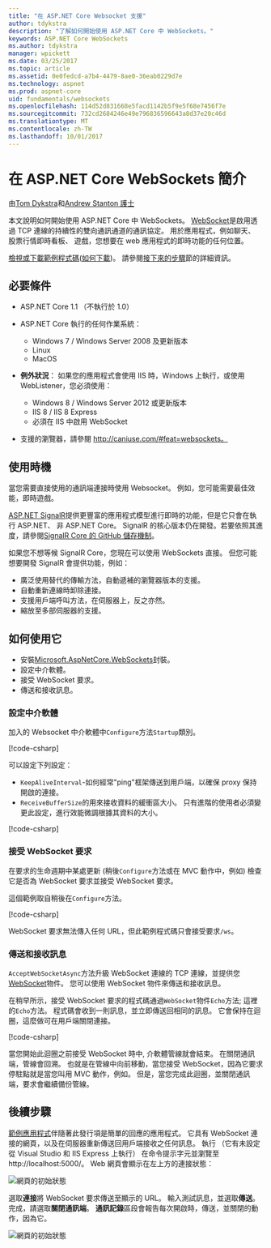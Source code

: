 ```yaml
---
title: "在 ASP.NET Core Websocket 支援"
author: tdykstra
description: "了解如何開始使用 ASP.NET Core 中 WebSockets。"
keywords: ASP.NET Core WebSockets
ms.author: tdykstra
manager: wpickett
ms.date: 03/25/2017
ms.topic: article
ms.assetid: 0e0fedcd-a7b4-4479-8ae0-36eab0229d7e
ms.technology: aspnet
ms.prod: aspnet-core
uid: fundamentals/websockets
ms.openlocfilehash: 114d52d831668e5facd1142b5f9e5f68e7456f7e
ms.sourcegitcommit: 732cd2684246e49e796836596643a8d37e20c46d
ms.translationtype: MT
ms.contentlocale: zh-TW
ms.lasthandoff: 10/01/2017
---
```

# <a name="introduction-to-websockets-in-aspnet-core"></a>在 ASP.NET Core WebSockets 簡介

由[Tom Dykstra](https://github.com/tdykstra)和[Andrew Stanton 護士](https://github.com/anurse)

本文說明如何開始使用 ASP.NET Core 中 WebSockets。 [WebSocket](https://wikipedia.org/wiki/WebSocket)是啟用透過 TCP 連線的持續性的雙向通訊通道的通訊協定。 用於應用程式，例如聊天、 股票行情即時看板、 遊戲，您想要在 web 應用程式的即時功能的任何位置。

[檢視或下載範例程式碼](https://github.com/aspnet/Docs/tree/master/aspnetcore/fundamentals/websockets/sample)([如何下載](xref:tutorials/index#how-to-download-a-sample))。 請參閱[接下來的步驟](#next-steps)節的詳細資訊。


## <a name="prerequisites"></a>必要條件

* ASP.NET Core 1.1 （不執行於 1.0）
* ASP.NET Core 執行的任何作業系統：
  
  * Windows 7 / Windows Server 2008 及更新版本
  * Linux
  * MacOS

* **例外狀況**： 如果您的應用程式會使用 IIS 時，Windows 上執行，或使用 WebListener，您必須使用：

  * Windows 8 / Windows Server 2012 或更新版本
  * IIS 8 / IIS 8 Express
  * 必須在 IIS 中啟用 WebSocket

* 支援的瀏覽器，請參閱 http://caniuse.com/#feat=websockets。

## <a name="when-to-use-it"></a>使用時機

當您需要直接使用的通訊端連接時使用 Websocket。 例如，您可能需要最佳效能，即時遊戲。

[ASP.NET SignalR](https://docs.microsoft.com/aspnet/signalr/overview/getting-started/introduction-to-signalr)提供更豐富的應用程式模型進行即時的功能，但是它只會在執行 ASP.NET、 非 ASP.NET Core。 SignalR 的核心版本仍在開發。若要依照其進度，請參閱[SignalR Core 的 GitHub 儲存機制](https://github.com/aspnet/SignalR)。

如果您不想等候 SignalR Core，您現在可以使用 WebSockets 直接。 但您可能想要開發 SignalR 會提供功能，例如：

* 廣泛使用替代的傳輸方法，自動遞補的瀏覽器版本的支援。
* 自動重新連線時卸除連接。
* 支援用戶端呼叫方法，在伺服器上，反之亦然。
* 縮放至多部伺服器的支援。

## <a name="how-to-use-it"></a>如何使用它

* 安裝[Microsoft.AspNetCore.WebSockets](https://www.nuget.org/packages/Microsoft.AspNetCore.WebSockets/)封裝。
* 設定中介軟體。
* 接受 WebSocket 要求。
* 傳送和接收訊息。

### <a name="configure-the-middleware"></a>設定中介軟體

加入的 Websocket 中介軟體中`Configure`方法`Startup`類別。

[!code-csharp[](websockets/sample/Startup.cs?name=UseWebSockets)]

可以設定下列設定：

* `KeepAliveInterval`-如何經常"ping"框架傳送到用戶端，以確保 proxy 保持開啟的連接。
* `ReceiveBufferSize`的用來接收資料的緩衝區大小。 只有進階的使用者必須變更此設定，進行效能微調根據其資料的大小。

[!code-csharp[](websockets/sample/Startup.cs?name=UseWebSocketsOptions)]

### <a name="accept-websocket-requests"></a>接受 WebSocket 要求

在要求的生命週期中某處更新 (稍後`Configure`方法或在 MVC 動作中，例如) 檢查它是否為 WebSocket 要求並接受 WebSocket 要求。

這個範例取自稍後在`Configure`方法。

[!code-csharp[](websockets/sample/Startup.cs?name=AcceptWebSocket&highlight=7)]

WebSocket 要求無法傳入任何 URL，但此範例程式碼只會接受要求`/ws`。

### <a name="send-and-receive-messages"></a>傳送和接收訊息

`AcceptWebSocketAsync`方法升級 WebSocket 連線的 TCP 連線，並提供您[WebSocket](https://docs.microsoft.com/dotnet/core/api/system.net.websockets.websocket)物件。 您可以使用 WebSocket 物件來傳送和接收訊息。

在稍早所示，接受 WebSocket 要求的程式碼通過`WebSocket`物件`Echo`方法; 這裡的`Echo`方法。 程式碼會收到一則訊息，並立即傳送回相同的訊息。 它會保持在迴圈，這麼做可在用戶端關閉連接。 

[!code-csharp[](websockets/sample/Startup.cs?name=Echo)]

當您開始此迴圈之前接受 WebSocket 時中, 介軟體管線就會結束。  在關閉通訊端，管線會回溯。 也就是在管線中向前移動，當您接受 WebSocket，因為它要求停駐點就是當您叫用 MVC 動作，例如。  但是，當您完成此迴圈，並關閉通訊端，要求會繼續備份管線。

## <a name="next-steps"></a>後續步驟

[範例應用程式](https://github.com/aspnet/Docs/tree/master/aspnetcore/fundamentals/websockets/sample)伴隨著此發行項是簡單的回應的應用程式。 它具有 WebSocket 連接的網頁，以及在伺服器重新傳送回用戶端接收之任何訊息。 執行 （它有未設定從 Visual Studio 和 IIS Express 上執行） 在命令提示字元並瀏覽至 http://localhost:5000/。 Web 網頁會顯示在左上方的連接狀態：

![網頁的初始狀態](websockets/_static/start.png)

選取**連接**將 WebSocket 要求傳送至顯示的 URL。  輸入測試訊息，並選取**傳送**。 完成，請選取**關閉通訊端**。 **通訊記錄**區段會報告每次開啟時，傳送，並關閉的動作，因為它。

![網頁的初始狀態](websockets/_static/end.png)
